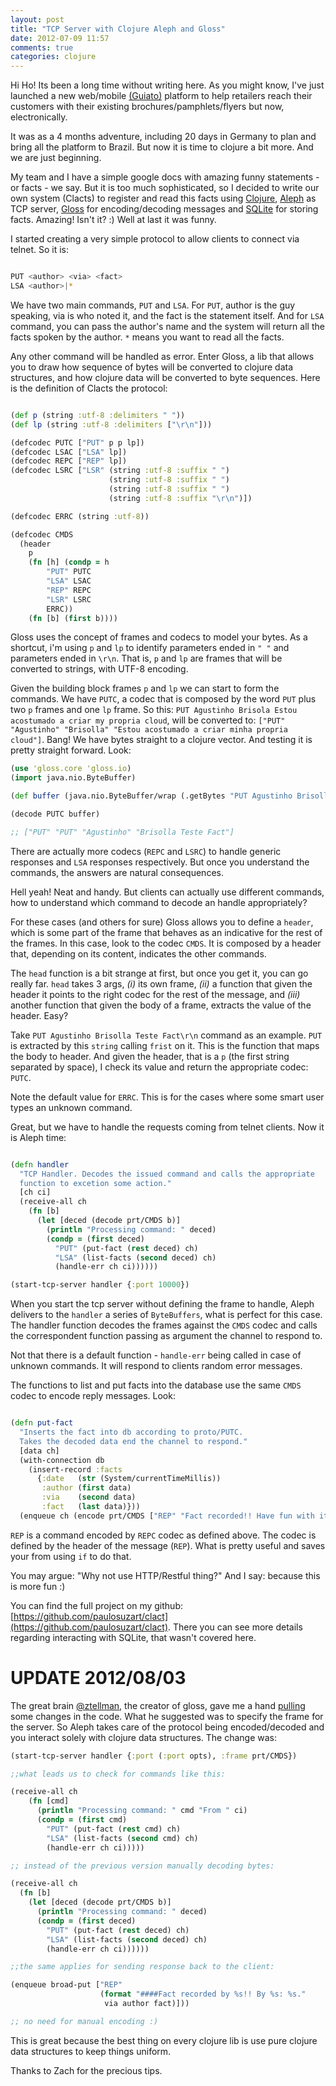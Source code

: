 ```yaml
---
layout: post
title: "TCP Server with Clojure Aleph and Gloss"
date: 2012-07-09 11:57
comments: true
categories: clojure 
---
```


Hi Ho! Its been a long time without writing here. As you might know, I've just launched a new web/mobile [(Guiato)](http://www.guiato.com.br) platform to help retailers reach their customers with their existing brochures/pamphlets/flyers but now, electronically.

It was as a 4 months adventure, including 20 days in Germany to plan and bring all the platform to Brazil. But now it is time to clojure a bit more. And we are just beginning.

My team and I have a simple google docs with amazing funny statements - or facts - we say. But it is too much sophisticated, so I decided to write our own system (Clacts) to register and read this facts using [Clojure](http://clojure.org), [Aleph](https://github.com/ztellman/aleph/wiki) as TCP server, [Gloss](https://github.com/ztellman/gloss/wiki) for encoding/decoding messages and [SQLite](http://www.sqlite.org/) for storing facts. Amazing! Isn't it? :) Well at last it was funny.

I started creating a very simple protocol to allow clients to connect via telnet. So it is:

``` bash Clacts Protocol

PUT <author> <via> <fact>
LSA <author>|*

```
We have two main commands, `PUT` and `LSA`. For `PUT`, author is the guy speaking, via is who noted it, and the fact is the statement itself. And for `LSA` command, you can pass the author's name and the system will return all the facts spoken by the author. `*` means you want to read all the facts.

Any other command will be handled as error. Enter Gloss, a lib that allows you to draw how sequence of bytes will be converted to clojure data structures, and how clojure data will be converted to byte sequences. Here is the definition of Clacts the protocol:

``` clojure Clacts Protocol with Gloss

(def p (string :utf-8 :delimiters " "))
(def lp (string :utf-8 :delimiters ["\r\n"]))

(defcodec PUTC ["PUT" p p lp])
(defcodec LSAC ["LSA" lp])
(defcodec REPC ["REP" lp])
(defcodec LSRC ["LSR" (string :utf-8 :suffix " ") 
                      (string :utf-8 :suffix " ") 
                      (string :utf-8 :suffix " ") 
                      (string :utf-8 :suffix "\r\n")])

(defcodec ERRC (string :utf-8))

(defcodec CMDS 
  (header 
    p
    (fn [h] (condp = h
    	"PUT" PUTC 
    	"LSA" LSAC 
    	"REP" REPC
    	"LSR" LSRC
    	ERRC))
    (fn [b] (first b))))

``` 

Gloss uses the concept of frames and codecs to model your bytes. As a shortcut, i'm using `p` and `lp` to identify parameters ended in `" "` and parameters ended in `\r\n`. That is, `p` and `lp` are frames that will be converted to strings, with UTF-8 encoding.

Given the building block frames `p` and `lp` we can start to form the commands. We have `PUTC`, a codec that is composed by the word `PUT` plus two `p` frames and one `lp` frame. So this: `PUT Agustinho Brisola Estou acostumado a criar my propria cloud`, will be converted to: `["PUT" "Agustinho" "Brisolla" "Estou acostumado a criar minha propria cloud"]`. Bang! We have bytes straight to a clojure vector. And testing it is pretty straight forward. Look:

``` clojure Testing codecs
(use 'gloss.core 'gloss.io)
(import java.nio.ByteBuffer)

(def buffer (java.nio.ByteBuffer/wrap (.getBytes "PUT Agustinho Brisolla Teste Fact\r\n")))

(decode PUTC buffer)

;; ["PUT" "PUT" "Agustinho" "Brisolla Teste Fact"]

```

There are actually more codecs (`REPC` and `LSRC`) to handle generic responses and `LSA` responses respectively. But once you understand the commands, the answers are natural consequences.

Hell yeah! Neat and handy. But clients can actually use different commands, how to understand which command to decode an handle appropriately? 

For these cases (and others for sure) Gloss allows you to define a `header`, which is some part of the frame that behaves as an indicative for the rest of the frames. In this case, look to the codec `CMDS`. It is composed by a header that, depending on its content, indicates the other commands. 

The `head` function is a bit strange at first, but once you get it, you can go really far. `head` takes 3 args, *(i)* its own frame, *(ii)* a function that given the header it points to the right codec for the rest of the message, and *(iii)* another function that given the body of a frame, extracts the value of the header. Easy?

Take `PUT Agustinho Brisolla Teste Fact\r\n` command as an example. `PUT` is extracted by this `string` calling `frist` on it. This is the function that maps the body to header. And given the header, that is a `p` (the first string separated by space), I check its value and return the appropriate codec: `PUTC`.

Note the default value for `ERRC`. This is for the cases where some smart user types an unknown command.

Great, but we have to handle the requests coming from telnet clients. Now it is Aleph time:

``` clojure Aleph TCP Server

(defn handler 
  "TCP Handler. Decodes the issued command and calls the appropriate
  function to excetion some action."
  [ch ci]
  (receive-all ch
    (fn [b]
      (let [deced (decode prt/CMDS b)]
        (println "Processing command: " deced)
        (condp = (first deced)
          "PUT" (put-fact (rest deced) ch)
          "LSA" (list-facts (second deced) ch)
          (handle-err ch ci))))))

(start-tcp-server handler {:port 10000})

```

When you start the tcp server without defining the frame to handle, Aleph delivers to the `handler` a series of `ByteBuffers`, what is perfect for this case. The handler function decodes the frames against the `CMDS` codec and calls the correspondent function passing as argument the channel to respond to.

Not that there is a default function - `handle-err` being called in case of unknown commands. It will respond to clients random error messages.

The functions to list and put facts into the database use the same `CMDS` codec to encode reply messages. Look:

``` clojure Inserting facts and replying

(defn put-fact 
  "Inserts the fact into db according to proto/PUTC.
  Takes the decoded data end the channel to respond."
  [data ch]
  (with-connection db
    (insert-record :facts
      {:date   (str (System/currentTimeMillis))
       :author (first data)
       :via    (second data)
       :fact   (last data)}))
  (enqueue ch (encode prt/CMDS ["REP" "Fact recorded!! Have fun with it."])))

```

`REP` is a command encoded by `REPC` codec as defined above. The codec is defined by the header of the message (`REP`). What is pretty useful and saves your from using `if` to do that.

You may argue: "Why not use HTTP/Restful thing?" And I say: because this is more fun :)

You can find the full project on my github: [https://github.com/paulosuzart/clact](https://github.com/paulosuzart/clact). There you can see more details regarding interacting with SQLite, that wasn't covered here.

UPDATE 2012/08/03
=================
The great brain [@ztellman](http://twitter.com/ztellman), the creator of gloss, gave me a hand [pulling](https://github.com/paulosuzart/clact/pull/1) some changes in the code. What he suggested was to specify the frame for the server. So Aleph takes care of the protocol being encoded/decoded and you interact solely with clojure data structures. The change was:

``` clojure Zach suggestions
(start-tcp-server handler {:port (:port opts), :frame prt/CMDS})

;;what leads us to check for commands like this:

(receive-all ch
    (fn [cmd]
      (println "Processing command: " cmd "From " ci)
      (condp = (first cmd)
        "PUT" (put-fact (rest cmd) ch)
        "LSA" (list-facts (second cmd) ch)
        (handle-err ch ci)))))

;; instead of the previous version manually decoding bytes:

(receive-all ch
  (fn [b]
    (let [deced (decode prt/CMDS b)]
      (println "Processing command: " deced)
      (condp = (first deced)
        "PUT" (put-fact (rest deced) ch)
        "LSA" (list-facts (second deced) ch)
        (handle-err ch ci))))))

;;the same applies for sending response back to the client:

(enqueue broad-put ["REP"
                    (format "####Fact recorded by %s!! By %s: %s."
                     via author fact)]))

;; no need for manual encoding :)
```

This is great because the best thing on every clojure lib is use pure clojure data structures to keep things uniform.

Thanks to Zach for the precious tips.

